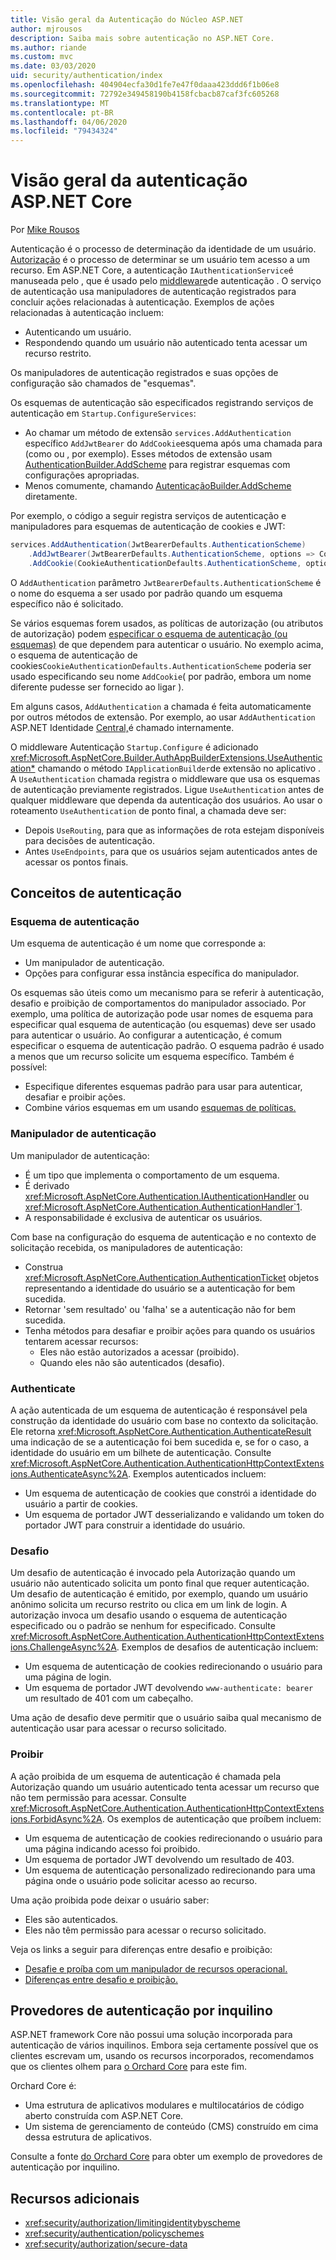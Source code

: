 ```yaml
---
title: Visão geral da Autenticação do Núcleo ASP.NET
author: mjrousos
description: Saiba mais sobre autenticação no ASP.NET Core.
ms.author: riande
ms.custom: mvc
ms.date: 03/03/2020
uid: security/authentication/index
ms.openlocfilehash: 404904ecfa30d1fe7e47f0daaa423ddd6f1b06e8
ms.sourcegitcommit: 72792e349458190b4158fcbacb87caf3fc605268
ms.translationtype: MT
ms.contentlocale: pt-BR
ms.lasthandoff: 04/06/2020
ms.locfileid: "79434324"
---
```

# <a name="overview-of-aspnet-core-authentication"></a>Visão geral da autenticação ASP.NET Core

Por [Mike Rousos](https://github.com/mjrousos)

Autenticação é o processo de determinação da identidade de um usuário. [Autorização](xref:security/authorization/introduction) é o processo de determinar se um usuário tem acesso a um recurso. Em ASP.NET Core, a autenticação `IAuthenticationService`é manuseada pelo , que é usado pelo [middleware](xref:fundamentals/middleware/index)de autenticação . O serviço de autenticação usa manipuladores de autenticação registrados para concluir ações relacionadas à autenticação. Exemplos de ações relacionadas à autenticação incluem:

* Autenticando um usuário.
* Respondendo quando um usuário não autenticado tenta acessar um recurso restrito.

Os manipuladores de autenticação registrados e suas opções de configuração são chamados de "esquemas".

Os esquemas de autenticação são especificados registrando serviços de autenticação em `Startup.ConfigureServices`:

* Ao chamar um método de extensão `services.AddAuthentication` específico `AddJwtBearer` do `AddCookie`esquema após uma chamada para (como ou , por exemplo). Esses métodos de extensão usam [AuthenticationBuilder.AddScheme](xref:Microsoft.AspNetCore.Authentication.AuthenticationBuilder.AddScheme*) para registrar esquemas com configurações apropriadas.
* Menos comumente, chamando [AutenticaçãoBuilder.AddScheme](xref:Microsoft.AspNetCore.Authentication.AuthenticationBuilder.AddScheme*) diretamente.

Por exemplo, o código a seguir registra serviços de autenticação e manipuladores para esquemas de autenticação de cookies e JWT:

```csharp
services.AddAuthentication(JwtBearerDefaults.AuthenticationScheme)
    .AddJwtBearer(JwtBearerDefaults.AuthenticationScheme, options => Configuration.Bind("JwtSettings", options))
    .AddCookie(CookieAuthenticationDefaults.AuthenticationScheme, options => Configuration.Bind("CookieSettings", options));
```

O `AddAuthentication` parâmetro `JwtBearerDefaults.AuthenticationScheme` é o nome do esquema a ser usado por padrão quando um esquema específico não é solicitado.

Se vários esquemas forem usados, as políticas de autorização (ou atributos de autorização) podem [especificar o esquema de autenticação (ou esquemas)](xref:security/authorization/limitingidentitybyscheme) de que dependem para autenticar o usuário. No exemplo acima, o esquema de autenticação de cookies`CookieAuthenticationDefaults.AuthenticationScheme` poderia ser usado especificando seu nome `AddCookie`( por padrão, embora um nome diferente pudesse ser fornecido ao ligar ).

Em alguns casos, `AddAuthentication` a chamada é feita automaticamente por outros métodos de extensão. Por exemplo, ao usar `AddAuthentication` ASP.NET Identidade [Central,](xref:security/authentication/identity)é chamado internamente.

O middleware Autenticação `Startup.Configure` é adicionado <xref:Microsoft.AspNetCore.Builder.AuthAppBuilderExtensions.UseAuthentication*> chamando o método `IApplicationBuilder`de extensão no aplicativo . A `UseAuthentication` chamada registra o middleware que usa os esquemas de autenticação previamente registrados. Ligue `UseAuthentication` antes de qualquer middleware que dependa da autenticação dos usuários. Ao usar o roteamento `UseAuthentication` de ponto final, a chamada deve ser:

* Depois `UseRouting`, para que as informações de rota estejam disponíveis para decisões de autenticação.
* Antes `UseEndpoints`, para que os usuários sejam autenticados antes de acessar os pontos finais.

## <a name="authentication-concepts"></a>Conceitos de autenticação

### <a name="authentication-scheme"></a>Esquema de autenticação

Um esquema de autenticação é um nome que corresponde a:

* Um manipulador de autenticação.
* Opções para configurar essa instância específica do manipulador.

Os esquemas são úteis como um mecanismo para se referir à autenticação, desafio e proibição de comportamentos do manipulador associado. Por exemplo, uma política de autorização pode usar nomes de esquema para especificar qual esquema de autenticação (ou esquemas) deve ser usado para autenticar o usuário. Ao configurar a autenticação, é comum especificar o esquema de autenticação padrão. O esquema padrão é usado a menos que um recurso solicite um esquema específico. Também é possível:

* Especifique diferentes esquemas padrão para usar para autenticar, desafiar e proibir ações.
* Combine vários esquemas em um usando [esquemas de políticas.](xref:security/authentication/policyschemes)

### <a name="authentication-handler"></a>Manipulador de autenticação

Um manipulador de autenticação:

* É um tipo que implementa o comportamento de um esquema.
* É derivado <xref:Microsoft.AspNetCore.Authentication.IAuthenticationHandler> ou <xref:Microsoft.AspNetCore.Authentication.AuthenticationHandler`1>.
* A responsabilidade é exclusiva de autenticar os usuários.

Com base na configuração do esquema de autenticação e no contexto de solicitação recebida, os manipuladores de autenticação:

* Construa <xref:Microsoft.AspNetCore.Authentication.AuthenticationTicket> objetos representando a identidade do usuário se a autenticação for bem sucedida.
* Retornar 'sem resultado' ou 'falha' se a autenticação não for bem sucedida.
* Tenha métodos para desafiar e proibir ações para quando os usuários tentarem acessar recursos:
  * Eles não estão autorizados a acessar (proibido).
  * Quando eles não são autenticados (desafio).

### <a name="authenticate"></a>Authenticate

A ação autenticada de um esquema de autenticação é responsável pela construção da identidade do usuário com base no contexto da solicitação. Ele retorna <xref:Microsoft.AspNetCore.Authentication.AuthenticateResult> uma indicação de se a autenticação foi bem sucedida e, se for o caso, a identidade do usuário em um bilhete de autenticação. Consulte <xref:Microsoft.AspNetCore.Authentication.AuthenticationHttpContextExtensions.AuthenticateAsync%2A>. Exemplos autenticados incluem:

* Um esquema de autenticação de cookies que constrói a identidade do usuário a partir de cookies.
* Um esquema de portador JWT desserializando e validando um token do portador JWT para construir a identidade do usuário.

### <a name="challenge"></a>Desafio

Um desafio de autenticação é invocado pela Autorização quando um usuário não autenticado solicita um ponto final que requer autenticação. Um desafio de autenticação é emitido, por exemplo, quando um usuário anônimo solicita um recurso restrito ou clica em um link de login. A autorização invoca um desafio usando o esquema de autenticação especificado ou o padrão se nenhum for especificado. Consulte <xref:Microsoft.AspNetCore.Authentication.AuthenticationHttpContextExtensions.ChallengeAsync%2A>. Exemplos de desafios de autenticação incluem:

* Um esquema de autenticação de cookies redirecionando o usuário para uma página de login.
* Um esquema de portador JWT devolvendo `www-authenticate: bearer` um resultado de 401 com um cabeçalho.

Uma ação de desafio deve permitir que o usuário saiba qual mecanismo de autenticação usar para acessar o recurso solicitado.

### <a name="forbid"></a>Proibir

A ação proibida de um esquema de autenticação é chamada pela Autorização quando um usuário autenticado tenta acessar um recurso que não tem permissão para acessar. Consulte <xref:Microsoft.AspNetCore.Authentication.AuthenticationHttpContextExtensions.ForbidAsync%2A>. Os exemplos de autenticação que proíbem incluem:
* Um esquema de autenticação de cookies redirecionando o usuário para uma página indicando acesso foi proibido.
* Um esquema de portador JWT devolvendo um resultado de 403.
* Um esquema de autenticação personalizado redirecionando para uma página onde o usuário pode solicitar acesso ao recurso.

Uma ação proibida pode deixar o usuário saber:

* Eles são autenticados.
* Eles não têm permissão para acessar o recurso solicitado.

Veja os links a seguir para diferenças entre desafio e proibição:

* [Desafie e proíba com um manipulador de recursos operacional.](xref:security/authorization/resourcebased#challenge-and-forbid-with-an-operational-resource-handler)
* [Diferenças entre desafio e proibição.](xref:security/authorization/secure-data#challenge)

## <a name="authentication-providers-per-tenant"></a>Provedores de autenticação por inquilino

ASP.NET framework Core não possui uma solução incorporada para autenticação de vários inquilinos.
Embora seja certamente possível que os clientes escrevam um, usando os recursos incorporados, recomendamos que os clientes olhem para [o Orchard Core](https://www.orchardcore.net/) para este fim.

Orchard Core é:

* Uma estrutura de aplicativos modulares e multilocatários de código aberto construída com ASP.NET Core.
* Um sistema de gerenciamento de conteúdo (CMS) construído em cima dessa estrutura de aplicativos.

Consulte a fonte [do Orchard Core](https://github.com/OrchardCMS/OrchardCore) para obter um exemplo de provedores de autenticação por inquilino.

## <a name="additional-resources"></a>Recursos adicionais

* <xref:security/authorization/limitingidentitybyscheme>
* <xref:security/authentication/policyschemes>
* <xref:security/authorization/secure-data>
